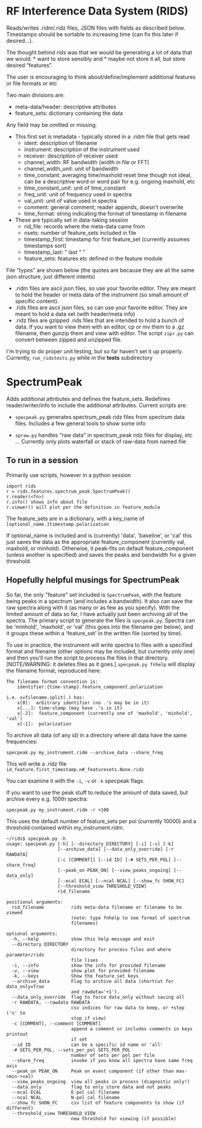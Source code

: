 # RF Interference Data System (RIDS)
Reads/writes .ridm/.ridz files, JSON files with fields as described below.
Timestamps should be sortable to increasing time (can fix this later if desired...).

The thought behind rids was that we would be generating a lot of data that we would:
	* want to store sensibly and
	* maybe not store it all, but store desired “features”.

The user is encouraging to think about/define/implement additional features or file formats or etc

Two main divisions are:

* meta-data/header:  descriptive attributes
* feature_sets:  dictionary containing the data

Any field may be omitted or missing.
* This first set is metadata - typically stored in a .ridm file that gets read
  * ident: description of filename
  * instrument:  description of the instrument used
  * receiver:  description of receiver used
  * channel_width:  RF bandwidth (width in file or FFT)
  * channel_width_unit:  unit of bandwidth
  * time_constant: averaging time/maxhold reset time
                   though not ideal, can be a descriptive word or word pair
                   for e.g. ongoing maxhold, etc
  * time_constant_unit:  unit of time_constant
  * freq_unit:  unit of frequency used in spectra
  * val_unit: unit of value used in spectra
  * comment:  general comment; reader appends, doesn't overwrite
  * time_format:  string indicating the format of timestamp in filename
* These are typically set in data-taking session
  * rid_file:  records where the meta-data came from
  * nsets:  number of feature_sets included in file
  * timestamp_first:  timestamp for first feature_set (currently assumes timestamps sort)
  * timestamp_last:           "     last          "                 "
  * feature_sets:  features etc defined in the feature module

File "types" are shown below (the quotes are because they are all the same json structure, just different intents)
  * .ridm files are ascii json files, so use your favorite editor.  They are meant to hold the header or meta data of the instrument (so small amount of specific content).
  * .rids files are ascii json files, so can use your favorite editor.  They are meant to hold a data set (with header/meta info)
  * .ridz files are gzipped .rids files that are intended to hold a bunch of data.  If you want to view them with an editor, cp or mv them to a .gz filename, then gunzip them and view with editor.
	The script `zipr.py` can convert between zipped and unzipped file.


I'm trying to do proper unit testing, but so far haven't set it up properly.  Currently,
`run_ridstests.py` while in the **tests** subdirectory

# SpectrumPeak
Adds additional attributes and defines the feature_sets.  Redefines reader/writer/info to
include the additional attributes.  Current scripts are:

* `specpeak.py`
generates spectrum_peak ridz files from spectrum data files.  Includes a few general tools to show some info

* `spraw.py`
handles "raw data" in spectrum_peak ridz files for display, etc ... Currently only plots waterfall or stack of raw-data
from named file

## To run in a session
Primarily use scripts, however in a python session
```
import rids
r = rids.features.spectrum_peak.SpectrumPeak()
r.reader(<fn>)
r.info() shows info about file
r.viewer() will plot per the definition in feature_module
```

The feature_sets are in a dictionary, with a key_name of `[optional_name.]timestamp.polarization`

If optional_name is included and is (currently) 'data', 'baseline', or 'cal' this just saves the data as the
appropriate feature_component (currently val, maxhold, or minhold).  Otherwise, it peak-fits on default
feature_component (unless another is specified) and saves the peaks and bandwidth for a given threshold.

## Hopefully helpful musings for SpectrumPeak

So far, the only "feature" set included is `SpectrumPeak`, with the feature being peaks in a spectrum (and includes a bandwidth).  It also can save the raw spectra along with it (as many or as few as you specify).  With the limited amount of data so far, I have actually just been archiving all of the spectra.  The primary script to generate the files is `specpeak.py`.  Spectra can be 'minhold', 'maxhold', or 'val' (this goes into the filename per below), and it groups these within a 'feature_set' in the written file (sorted by time).

To use in practice, the instrument will write spectra to files with a specified format and filename (other options may be included, but currently only one) and then you'll run the script to process the files in that directory.  [NOTE/WARNING:  it deletes files as it goes.]  `specpeak.py fnhelp` will display the filename format, reproduced here:

```
The filename format convention is:
	identifier.{time-stamp}.feature_component.polarization

i.e. x=filename.split(.) has:
	x[0]:  arbitrary identifier (no .'s may be in it)
	x[...]: time-stamp (may have .'s in it)
	x[-2]:  feature_component (currently one of 'maxhold', 'minhold', 'val')
	x[-1]:  polarization
```

To archive all data (of any id) in a directory where all data have the same frequencies:

`specpeak.py my_instrument.ridm --archive_data --share_freq`

This will write a .ridz file `id_feature.first_timestamp.n#_featuresets.None.ridz`

You can examine it with the `-i`, `-v` or `-k` specpeak flags.

If you want to use the peak stuff to reduce the amount of data saved, but archive every e.g. 100th spectra:

`specpeak.py my_instrument.ridm -r +100`

This uses the default number of feature_sets per pol (currently 10000) and a threshold contained within my_instrument.ridm.


```
~/rids$ specpeak.py -h
usage: specpeak.py [-h] [--directory DIRECTORY] [-i] [-v] [-k]
                   [--archive_data] [--data_only_override] [-r RAWDATA]
                   [-c [COMMENT]] [--id ID] [-# SETS_PER_POL] [--share_freq]
                   [--peak_on PEAK_ON] [--view_peaks_ongoing] [--data_only]
                   [--ecal ECAL] [--ncal NCAL] [--show_fc SHOW_FC]
                   [--threshold_view THRESHOLD_VIEW]
                   rid_filename

positional arguments:
  rid_filename          rids meta-data filename or filename to be viewed
                        (note: type fnhelp to see format of spectrum
                        filenames)

optional arguments:
  -h, --help            show this help message and exit
  --directory DIRECTORY
                        directory for process files and where parameter/rids
                        file lives
  -i, --info            show the info for provided filename
  -v, --view            show plot for provided filename
  -k, --keys            Show the feature_set keys
  --archive_data        Flag to archive all data (shortcut for data_only=True
                        and rawdata='+1').
  --data_only_override  flag to force data_only without saving all
  -r RAWDATA, --rawdata RAWDATA
                        csv indices for raw data to keep, or +step ('n' to
                        stop if view)
  -c [COMMENT], --comment [COMMENT]
                        append a comment or includes comments in keys printout
                        if set
  --id ID               can be a specific id name or 'all'
  -# SETS_PER_POL, --sets_per_pol SETS_PER_POL
                        number of sets per pol per file
  --share_freq          invoke if you know all spectra have same freq axis
  --peak_on PEAK_ON     Peak on event component (if other than max->min->val)
  --view_peaks_ongoing  view all peaks in process (diagnostic only!)
  --data_only           flag to only store data and not peaks
  --ecal ECAL           E-pol cal filename
  --ncal NCAL           N-pol cal filename
  --show_fc SHOW_FC     csv list of feature components to show (if different)
  --threshold_view THRESHOLD_VIEW
                        new threshold for viewing (if possible)


```
